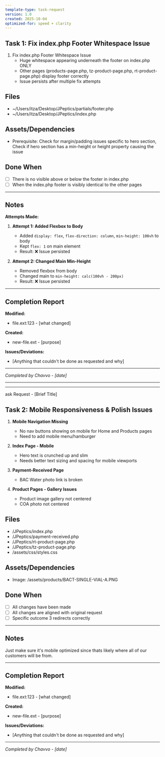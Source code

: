 ```yaml
---
template-type: task-request
version: 1.0
created: 2025-10-04
optimized-for: speed + clarity
---
```

## Task 1: Fix index.php Footer Whitespace Issue
1. Fix index.php Footer Whitespace Issue
   - Huge whitespace appearing underneath the footer on index.php ONLY
   - Other pages (products-page.php, tz-product-page.php, rt-product-page.php) display footer correctly
   - Issue persists after multiple fix attempts
## Files
- ~/Users/itza/Desktop/JPeptics/partials/footer.php
-  ~/Users/itza/Desktop/JPeptics/index.php
## Assets/Dependencies
- Prerequisite: Check for margin/padding issues specific to hero section, Check if hero section has a min-height or height property causing the issue

## Done When
- [ ] There is no visible above or below the footer in index.php
- [ ] When the index.php footer is visibly identical to the other pages

---

## Notes
**Attempts Made:**

1. **Attempt 1: Added Flexbox to Body**
   - Added `display: flex`, `flex-direction: column`, `min-height: 100vh` to body
   - Kept `flex: 1` on main element
   - Result: ❌ Issue persisted

2. **Attempt 2: Changed Main Min-Height**
   - Removed flexbox from body
   - Changed main to `min-height: calc(100vh - 200px)`
   - Result: ❌ Issue persisted

---
## Completion Report
**Modified:**
- file.ext:123 - [what changed]

**Created:**
- new-file.ext - [purpose]

**Issues/Deviations:**
- [Anything that couldn't be done as requested and why]

---
*Completed by Chavvo - [date]*

---
---
ask Request - [Brief Title]

## Task 2: Mobile Responsiveness & Polish Issues
1. **Mobile Navigation Missing**
   - No nav buttons showing on mobile for Home and Products pages
   - Need to add mobile menu/hamburger

2. **Index Page - Mobile**
   - Hero text is crunched up and slim
   - Needs better text sizing and spacing for mobile viewports
3. **Payment-Received Page**
   - BAC Water photo link is broken
4. **Product Pages - Gallery Issues**
   - Product image gallery not centered
   - COA photo not centered

## Files
-  /JPeptics/index.php
- /JPeptics/payment-received.php
- /JPeptics/rt-product-page.php
- /JPeptics/tz-product-page.php
- /assets/css/styles.css

## Assets/Dependencies
- Image: /assets/products/BACT-SINGLE-VIAL-A.PNG

## Done When
- [ ] All changes have been made
- [ ] All changes are aligned with original request
- [ ] Specific outcome 3 redirects correctly

---

## Notes
Just make sure it's mobile optimized since thats likely where all of our customers will be from.

---

## Completion Report
**Modified:**
- file.ext:123 - [what changed]

**Created:**
- new-file.ext - [purpose]

**Issues/Deviations:**
- [Anything that couldn't be done as requested and why]

---
*Completed by Chavvo - [date]*
